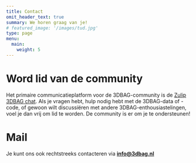 ```yaml
---
title: Contact
omit_header_text: true
summary: We horen graag van je!
# featured_image: '/images/tud.jpg'
type: page
menu:
  main:
    weight: 5
---
```


# Word lid van de community

Het primaire communicatieplatform voor de 3DBAG-community is de [Zulip 3DBAG chat](https://3dbag.zulipchat.com/). Als je vragen hebt, hulp nodig hebt met de 3DBAG-data of -code, of gewoon wilt discussiëren met andere 3DBAG-enthousiastelingen, voel je dan vrij om lid te worden. De community is er om je te ondersteunen!


# Mail
Je kunt ons ook rechtstreeks contacteren via **info@3dbag.nl**